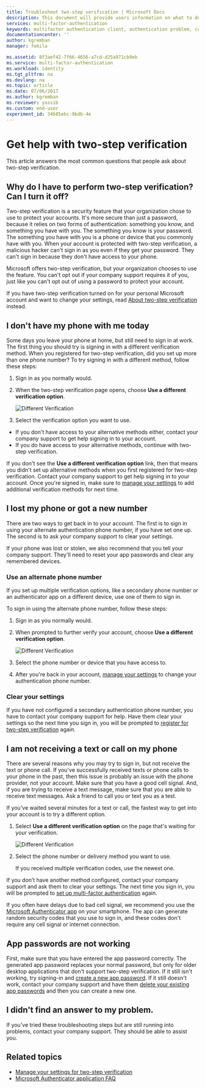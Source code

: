 ```yaml
---
title: Troubleshoot two-step verification | Microsoft Docs
description: This document will provide users information on what to do if they run into an issue with Azure Multi-Factor Authentication.
services: multi-factor-authentication
keywords: multifactor authentication client, authentication problem, correlation ID
documentationcenter: ''
author: kgremban
manager: femila

ms.assetid: 8f3aef42-7f66-4656-a7cd-d25a971cb9eb
ms.service: multi-factor-authentication
ms.workload: identity
ms.tgt_pltfrm: na
ms.devlang: na
ms.topic: article
ms.date: 07/06/2017
ms.author: kgremban
ms.reviewer: yossib
ms.custom: end-user
experiment_id: 34685ebc-9bdb-4e
---
```

# Get help with two-step verification
This article answers the most common questions that people ask about two-step verification. 

## Why do I have to perform two-step verification? Can I turn it off?

Two-step verification is a security feature that your organization chose to use to protect your accounts. It's more secure than just a password, because it relies on two forms of authentication: something you know, and something you have with you. The something you know is your password. The something you have with you is a phone or device that you commonly have with you. When your account is protected with two-step verification, a malicious hacker can't sign in as you even if they get your password. They can't sign in because they don't have access to your phone. 

Microsoft offers two-step verification, but your organization chooses to use the feature. You can't opt out if your company support requires it of you, just like you can't opt out of using a password to protect your account. 

If you have two-step verification turned on for your personal Microsoft account and want to change your settings, read [About two-step verification](https://support.microsoft.com/help/12408/microsoft-account-about-two-step-verification) instead. 

## I don't have my phone with me today

Some days you leave your phone at home, but still need to sign in at work. The first thing you should try is signing in with a different verification method. When you registered for two-step verification, did you set up more than one phone number? To try signing in with a different method, follow these steps:

1. Sign in as you normally would.
2. When the two-step verification page opens, choose **Use a different verification option**.

   ![Different Verification](./media/multi-factor-authentication-end-user-troubleshoot/diff_option.png)

3. Select the verification option you want to use. 
  - If you don't have access to your alternative methods either, contact your company support to get help signing in to your account.
  - If you do have access to your alternative methods, continue with two-step verification.

If you don't see the **Use a different verification option** link, then that means you didn't set up alternative methods when you first registered for two-step verification. Contact your company support to get help signing in to your account. Once you're signed in, make sure to [manage your settings](multi-factor-authentication-end-user-manage-settings.md) to add additional verification methods for next time. 

## I lost my phone or got a new number
There are two ways to get back in to your account. The first is to sign in using your alternate authentication phone number, if you have set one up. The second is to ask your company support to clear your settings.

If your phone was lost or stolen, we also recommend that you tell your company support. They'll need to reset your app passwords and clear any remembered devices. 

### Use an alternate phone number
If you set up multiple verification options, like a secondary phone number or an authenticator app on a different device, use one of them to sign in.

To sign in using the alternate phone number, follow these steps:

1. Sign in as you normally would.
2. When prompted to further verify your account, choose **Use a different verification option**.
   
   ![Different Verification](./media/multi-factor-authentication-end-user-troubleshoot/diff_option.png)

3. Select the phone number or device that you have access to.
4. After you're back in your account, [manage your settings](multi-factor-authentication-end-user-manage-settings.md) to change your authentication phone number.

### Clear your settings
If you have not configured a secondary authentication phone number, you have to contact your company support for help. Have them clear your settings so the next time you sign in, you will be prompted to [register for two-step verification](multi-factor-authentication-end-user-first-time.md) again.

## I am not receiving a text or call on my phone
There are several reasons why you may try to sign in, but not receive the text or phone call. If you've successfully received texts or phone calls to your phone in the past, then this issue is probably an issue with the phone provider, not your account. Make sure that you have a good cell signal. And, if you are trying to receive a text message, make sure that you are able to receive text messages. Ask a friend to call you or text you as a test. 

If you've waited several minutes for a text or call, the fastest way to get into your account is to try a different option.

1. Select **Use a different verification option** on the page that's waiting for your verification.
   
    ![Different Verification](./media/multi-factor-authentication-end-user-troubleshoot/diff_option.png)
2. Select the phone number or delivery method you want to use.
   
    If you received multiple verification codes, use the newest one.

If you don’t have another method configured, contact your company support and ask them to clear your settings. The next time you sign in, you will be prompted to [set up multi-factor authentication](multi-factor-authentication-end-user-first-time.md) again.

If you often have delays due to bad cell signal, we recommend you use the [Microsoft Authenticator app](microsoft-authenticator-app-how-to.md) on your smartphone. The app can generate random security codes that you use to sign in, and these codes don't require any cell signal or internet connection.

## App passwords are not working
First, make sure that you have entered the app password correctly. The generated app password replaces your normal password, but only for older desktop applications that don't support two-step verification. If it still isn't working, try signing-in and [create a new app password](multi-factor-authentication-end-user-app-passwords.md).  If it still doesn't work, contact your company support and have them [delete your existing app passwords](../multi-factor-authentication-manage-users-and-devices.md) and then you can create a new one.

## I didn't find an answer to my problem.
If you've tried these troubleshooting steps but are still running into problems, contact your company support. They should be able to assist you.

## Related topics
* [Manage your settings for two-step verification](multi-factor-authentication-end-user-manage-settings.md)  
* [Microsoft Authenticator application FAQ](microsoft-authenticator-app-faq.md)

